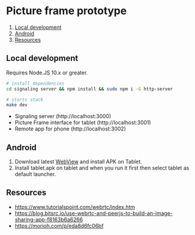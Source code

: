 # Picture frame prototype

1. [Local development](#local-development)
2. [Android](#android)
3. [Resources](#resources)

## Local development

Requires Node.JS 10.x or greater.

```sh
# install dependencies
cd signaling server && npm install && sudo npm i -G http-server

# starts stack
make dev
```

- Signaling server (http://localhost:3000)
- Picture Frame interface for tablet (http://localhost:3001)
- Remote app for phone (http://localhost:3002)

## Android

1. Download latest [WebView](https://www.apkmirror.com/apk/google-inc/android-system-webview/android-system-webview-83-0-4103-60-release/android-system-webview-83-0-4103-60-2-android-apk-download/download/) and install APK on Tablet.
2. Install tablet.apk on tablet and when you run it first then select tablet as default launcher.


## Resources

- https://www.tutorialspoint.com/webrtc/index.htm
- https://blog.bitsrc.io/use-webrtc-and-peerjs-to-build-an-image-sharing-app-f8163b6a6266
- https://morioh.com/p/eda8d6fc06bf
